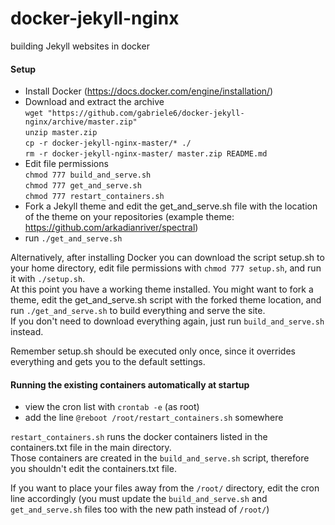 # docker-jekyll-nginx
building Jekyll websites in docker

#### Setup
* Install Docker (https://docs.docker.com/engine/installation/)
* Download and extract the archive  
`wget "https://github.com/gabriele6/docker-jekyll-nginx/archive/master.zip"`  
`unzip master.zip`  
`cp -r docker-jekyll-nginx-master/* ./`  
`rm -r docker-jekyll-nginx-master/ master.zip README.md`
* Edit file permissions  
 `chmod 777 build_and_serve.sh`  
`chmod 777 get_and_serve.sh`  
 `chmod 777 restart_containers.sh` 
* Fork a Jekyll theme and edit the get_and_serve.sh file with the location of the theme on your repositories (example theme: https://github.com/arkadianriver/spectral)
* run `./get_and_serve.sh`
 
Alternatively, after installing Docker you can download the script setup.sh to your home directory, edit file permissions with `chmod 777 setup.sh`, and run it with `./setup.sh`.  
At this point you have a working theme installed. You might want to fork a theme, edit the get_and_serve.sh script with the forked theme location, and run `./get_and_serve.sh` to build everything and serve the site.  
If you don't need to download everything again, just run `build_and_serve.sh` instead.

Remember setup.sh should be executed only once, since it overrides everything and gets you to the default settings.

#### Running the existing containers automatically at startup
* view the cron list with `crontab -e` (as root)
* add the line `@reboot /root/restart_containers.sh` somewhere

`restart_containers.sh` runs the docker containers listed in the containers.txt file in the main directory.  
Those containers are created in the `build_and_serve.sh` script, therefore you shouldn't edit the containers.txt file.

If you want to place your files away from the `/root/` directory, edit the cron line accordingly (you must update the `build_and_serve.sh` and `get_and_serve.sh` files too with the new path instead of `/root/`)
